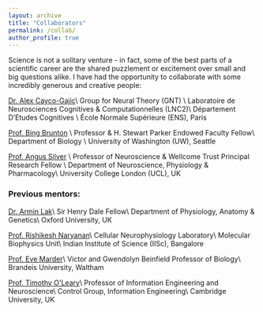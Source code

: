 ```yaml
---
layout: archive
title: "Collaborators"
permalink: /collab/
author_profile: true
---
```


Science is not a solitary venture - in fact, some of the best parts of a scientific career are the shared puzzlement or excitement over small and big questions alike. I have had the opportunity to collaborate with some incredibly generous and creative people:

[Dr. Alex Cayco-Gajic](https://caycogajiclab.github.io/)\\
Group for Neural Theory (GNT) \\
Laboratoire de Neurosciences Cognitives & Computationnelles (LNC2)\\
Département D’Etudes Cognitives \\
École Normale Supérieure (ENS), Paris

[Prof. Bing Brunton](https://www.bingbrunton.com/) \\
Professor & H. Stewart Parker Endowed Faculty Fellow\\
Department of Biology \\
University of Washington (UW), Seattle


[Prof. Angus Silver](https://silverlab.org) \\
Professor of Neuroscience & Wellcome Trust Principal Research Fellow \\
Department of Neuroscience, Physiology & Pharmacology\\
University College London (UCL), UK




### Previous mentors:
[Dr. Armin Lak](https://www.laklab.org/)\\
Sir Henry Dale Fellow\\
Department of Physiology, Anatomy & Genetics\\
Oxford University, UK


[Prof. Rishikesh Naryanan](http://mbu.iisc.ernet.in/~rngrp/index.htm)\\
Cellular Neurophysiology Laboratory\\
Molecular Biophysics Unit\\
Indian Institute of Science (IISc), Bangalore

[Prof. Eve Marder](https://www.brandeis.edu/biology/faculty/marder-eve.html)\\
Victor and Gwendolyn Beinfield Professor of Biology\\
Brandeis University, Waltham

[Prof. Timothy O'Leary](http://www.eng.cam.ac.uk/profiles/tso24)\\
Professor of Information Engineering and Neuroscience\\
Control Group, Information Engineering\\
Cambridge University, UK

